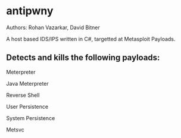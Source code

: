 antipwny
========
Authors: Rohan Vazarkar, David Bitner

A host based IDS/IPS written in C#, targetted at Metasploit Payloads.

Detects and kills the following payloads:
--------

Meterpreter

Java Meterpreter

Reverse Shell

User Persistence

System Persistence

Metsvc
